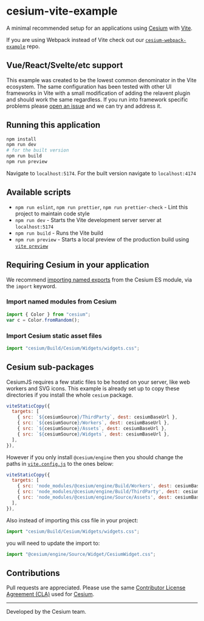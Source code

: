 # cesium-vite-example

A minimal recommended setup for an applications using [Cesium](https://cesium.com) with [Vite](https://vitejs.dev/).

If you are using Webpack instead of Vite check out our [`cesium-webpack-example`](https://github.com/CesiumGS/cesium-webpack-example) repo.

## Vue/React/Svelte/etc support

This example was created to be the lowest common denominator in the Vite ecosystem. The same configuration has been tested with other UI frameworks in Vite with a small modification of adding the relavent plugin and should work the same regardless. If you run into framework specific problems please [open an issue](https://github.com/CesiumGS/cesium-vite-example/issues/new) and we can try and address it.

## Running this application

```sh
npm install
npm run dev
# for the built version
npm run build
npm run preview
```

Navigate to `localhost:5174`. For the built version navigate to `localhost:4174`

## Available scripts

- `npm run eslint`, `npm run prettier`, `npm run prettier-check` - Lint this project to maintain code style
- `npm run dev` - Starts the Vite development server server at `localhost:5174`
- `npm run build` - Runs the Vite build
- `npm run preview` - Starts a local preview of the production build using [`vite preview`](https://vitejs.dev/guide/cli.html#vite-preview)

## Requiring Cesium in your application

We recommend [importing named exports](https://developer.mozilla.org/en-US/docs/Web/JavaScript/Reference/Statements/import) from the Cesium ES module, via the `import` keyword.

### Import named modules from Cesium

```js
import { Color } from "cesium";
var c = Color.fromRandom();
```

### Import Cesium static asset files

```js
import "cesium/Build/Cesium/Widgets/widgets.css";
```

## Cesium sub-packages

CesiumJS requires a few static files to be hosted on your server, like web workers and SVG icons. This example is already set up to copy these directories if you install the whole `cesium` package.

```js
viteStaticCopy({
  targets: [
    { src: `${cesiumSource}/ThirdParty`, dest: cesiumBaseUrl },
    { src: `${cesiumSource}/Workers`, dest: cesiumBaseUrl },
    { src: `${cesiumSource}/Assets`, dest: cesiumBaseUrl },
    { src: `${cesiumSource}/Widgets`, dest: cesiumBaseUrl },
  ],
}),
```

However if you only install `@cesium/engine` then you should change the paths in [`vite.config.js`](./vite.config.js) to the ones below:

```js
viteStaticCopy({
  targets: [
    { src: 'node_modules/@cesium/engine/Build/Workers', dest: cesiumBaseUrl },
    { src: 'node_modules/@cesium/engine/Build/ThirdParty', dest: cesiumBaseUrl },
    { src: 'node_modules/@cesium/engine/Source/Assets', dest: cesiumBaseUrl },
  ],
}),
```

Also instead of importing this css file in your project:

```js
import "cesium/Build/Cesium/Widgets/widgets.css";
```

you will need to update the import to:

```js
import "@cesium/engine/Source/Widget/CesiumWidget.css";
```

## Contributions

Pull requests are appreciated. Please use the same [Contributor License Agreement (CLA)](https://github.com/CesiumGS/cesium/blob/master/CONTRIBUTING.md) used for [Cesium](https://cesium.com/).

---

Developed by the Cesium team.
